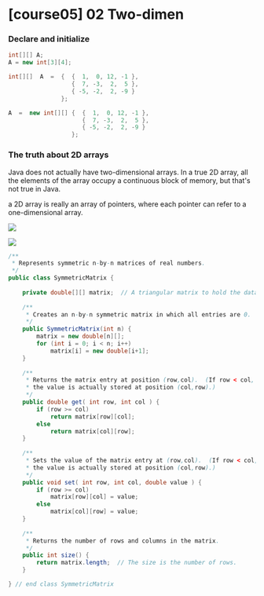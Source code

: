 # \[course05] 02 Two-dimen

### Declare and initialize

```java
int[][] A;
A = new int[3][4];

int[][]  A  =  {  {  1,  0, 12, -1 },
                  {  7, -3,  2,  5 },
                  { -5, -2,  2, -9 }
               };

A  =  new int[][] {  {  1,  0, 12, -1 },
                     {  7, -3,  2,  5 },
                     { -5, -2,  2, -9 }
                  };
```

### The truth about 2D arrays

Java does not actually have two-dimensional arrays. In a true 2D array, all the elements of the array occupy a continuous block of memory, but that's not true in Java.

a 2D array is really an array of pointers, where each pointer can refer to a one-dimensional array.

![](https://ossp.pengjunjie.com/mweb/16383919545390.jpg)

![](https://ossp.pengjunjie.com/mweb/16383919286018.jpg)

```java
/**
 * Represents symmetric n-by-n matrices of real numbers.
 */
public class SymmetricMatrix {
    
    private double[][] matrix;  // A triangular matrix to hold the data.
    
    /**
     * Creates an n-by-n symmetric matrix in which all entries are 0.
     */
    public SymmetricMatrix(int n) {
        matrix = new double[n][];
        for (int i = 0; i < n; i++)
            matrix[i] = new double[i+1];
    }
    
    /**
     * Returns the matrix entry at position (row,col).  (If row < col,
     * the value is actually stored at position (col,row).)
     */
    public double get( int row, int col ) {
        if (row >= col)
            return matrix[row][col];
        else
            return matrix[col][row];
    }
    
    /**
     * Sets the value of the matrix entry at (row,col).  (If row < col,
     * the value is actually stored at position (col,row).)
     */
    public void set( int row, int col, double value ) {
        if (row >= col)
            matrix[row][col] = value;
        else
            matrix[col][row] = value;
    }
    
    /**
     * Returns the number of rows and columns in the matrix.
     */
    public int size() {
        return matrix.length;  // The size is the number of rows.
    }

} // end class SymmetricMatrix
```
